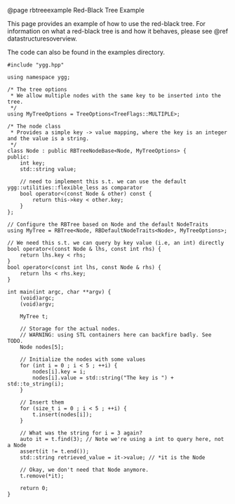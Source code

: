 @page rbtreeexample Red-Black Tree Example

This page provides an example of how to use the red-black tree. For information on what a red-black
 tree is and how it behaves, please see @ref datastructuresoverview.

The code can also be found in the examples directory.

~~~~~~~~~~~~~{.cpp}
#include "ygg.hpp"

using namespace ygg;

/* The tree options
 * We allow multiple nodes with the same key to be inserted into the tree.
 */
using MyTreeOptions = TreeOptions<TreeFlags::MULTIPLE>;

/* The node class
 * Provides a simple key -> value mapping, where the key is an integer and the value is a string.
 */
class Node : public RBTreeNodeBase<Node, MyTreeOptions> {
public:
	int key;
	std::string value;

	// need to implement this s.t. we can use the default ygg::utilities::flexible_less as comparator
	bool operator<(const Node & other) const {
		return this->key < other.key;
	}
};

// Configure the RBTree based on Node and the default NodeTraits
using MyTree = RBTree<Node, RBDefaultNodeTraits<Node>, MyTreeOptions>;

// We need this s.t. we can query by key value (i.e, an int) directly
bool operator<(const Node & lhs, const int rhs) {
	return lhs.key < rhs;
}
bool operator<(const int lhs, const Node & rhs) {
	return lhs < rhs.key;
}

int main(int argc, char **argv) {
	(void)argc;
	(void)argv;

	MyTree t;

	// Storage for the actual nodes.
	// WARNING: using STL containers here can backfire badly. See TODO.
	Node nodes[5];

	// Initialize the nodes with some values
	for (int i = 0 ; i < 5 ; ++i) {
		nodes[i].key = i;
		nodes[i].value = std::string("The key is ") + std::to_string(i);
	}

	// Insert them
	for (size_t i = 0 ; i < 5 ; ++i) {
		t.insert(nodes[i]);
	}

	// What was the string for i = 3 again?
	auto it = t.find(3); // Note we're using a int to query here, not a Node
	assert(it != t.end());
	std::string retrieved_value = it->value; // *it is the Node

	// Okay, we don't need that Node anymore.
	t.remove(*it);

	return 0;
}
~~~~~~~~~~~~~